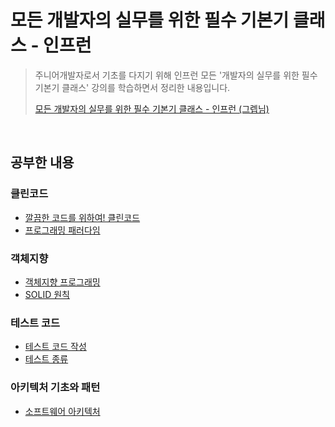 # 모든 개발자의 실무를 위한 필수 기본기 클래스 - 인프런

> 주니어개발자로서 기초를 다지기 위해 인프런 모든 '개발자의 실무를 위한 필수 기본기 클래스' 강의를 학습하면서 정리한 내용입니다. <br>
>
> [모든 개발자의 실무를 위한 필수 기본기 클래스 - 인프런 (그렙님)](https://www.inflearn.com/course/%EA%B0%9C%EB%B0%9C%EC%9E%90-%EC%8B%A4%EB%AC%B4-%EA%B8%B0%EB%B3%B8%EA%B8%B0)



<br>

## 공부한 내용

### 클린코드

- [깔끔한 코드를 위하여! 클린코드](https://github.com/kdh92417/TIL/blob/master/basic/essential_basic_skills/clean_code.md)
- [프로그래밍 패러다임](https://github.com/kdh92417/TIL/blob/master/basic/essential_basic_skills/programming_paradigm.md)

### 객체지향
- [객체지향 프로그래밍](https://github.com/kdh92417/TIL/blob/master/basic/essential_basic_skills/object_oriented_programming.md)
- [SOLID 원칙](https://github.com/kdh92417/TIL/blob/master/basic/essential_basic_skills/5_solid_principles.md)

### 테스트 코드

- [테스트 코드 작성](https://github.com/kdh92417/TIL/blob/master/basic/essential_basic_skills/test_code.md)
- [테스트 종류](https://github.com/kdh92417/TIL/blob/master/basic/essential_basic_skills/test_type.md)

### 아키텍처 기초와 패턴

- [소프트웨어 아키텍처](https://github.com/kdh92417/TIL/blob/master/basic/essential_basic_skills/software_architecture.md)